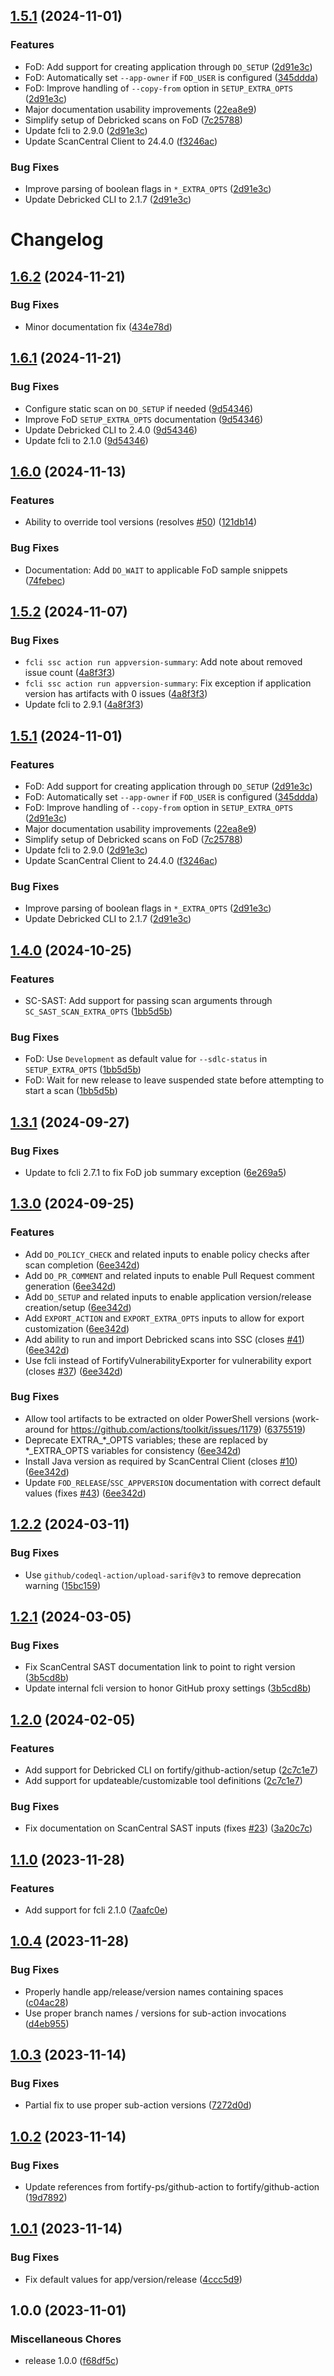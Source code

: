 ## [1.5.1](https://github.com/fortify/github-action/compare/v1.4.0...v1.5.1) (2024-11-01)


### Features

* FoD: Add support for creating application through `DO_SETUP` ([2d91e3c](https://github.com/fortify/github-action/commit/2d91e3c5c405391e5ee2cfe725a77b0ded38dcd0))
* FoD: Automatically set `--app-owner` if `FOD_USER` is configured ([345ddda](https://github.com/fortify/github-action/commit/345ddda04de863b34e9566df5ea088f5872eeef4))
* FoD: Improve handling of `--copy-from` option in `SETUP_EXTRA_OPTS` ([2d91e3c](https://github.com/fortify/github-action/commit/2d91e3c5c405391e5ee2cfe725a77b0ded38dcd0))
* Major documentation usability improvements ([22ea8e9](https://github.com/fortify/github-action/commit/22ea8e9ef9edb24e364d1dc66230649726ad450c))
* Simplify setup of Debricked scans on FoD ([7c25788](https://github.com/fortify/github-action/commit/7c25788b4c57582d2039d70a1ad9aeb228e34c6c))
* Update fcli to 2.9.0 ([2d91e3c](https://github.com/fortify/github-action/commit/2d91e3c5c405391e5ee2cfe725a77b0ded38dcd0))
* Update ScanCentral Client to 24.4.0 ([f3246ac](https://github.com/fortify/github-action/commit/f3246ac1d35a20a34df0a2d404479f1fabeae574))


### Bug Fixes

* Improve parsing of boolean flags in `*_EXTRA_OPTS` ([2d91e3c](https://github.com/fortify/github-action/commit/2d91e3c5c405391e5ee2cfe725a77b0ded38dcd0))
* Update Debricked CLI to 2.1.7 ([2d91e3c](https://github.com/fortify/github-action/commit/2d91e3c5c405391e5ee2cfe725a77b0ded38dcd0))

# Changelog

## [1.6.2](https://github.com/fortify/github-action/compare/v1.6.1...v1.6.2) (2024-11-21)


### Bug Fixes

* Minor documentation fix ([434e78d](https://github.com/fortify/github-action/commit/434e78d2dcd675cf2b62a929755beaf37732886b))

## [1.6.1](https://github.com/fortify/github-action/compare/v1.6.0...v1.6.1) (2024-11-21)


### Bug Fixes

* Configure static scan on `DO_SETUP` if needed ([9d54346](https://github.com/fortify/github-action/commit/9d543461f910f6408e354456d376e38cb219e1ab))
* Improve FoD `SETUP_EXTRA_OPTS` documentation ([9d54346](https://github.com/fortify/github-action/commit/9d543461f910f6408e354456d376e38cb219e1ab))
* Update Debricked CLI to 2.4.0 ([9d54346](https://github.com/fortify/github-action/commit/9d543461f910f6408e354456d376e38cb219e1ab))
* Update fcli to 2.1.0 ([9d54346](https://github.com/fortify/github-action/commit/9d543461f910f6408e354456d376e38cb219e1ab))

## [1.6.0](https://github.com/fortify/github-action/compare/v1.5.2...v1.6.0) (2024-11-13)


### Features

* Ability to override tool versions (resolves [#50](https://github.com/fortify/github-action/issues/50)) ([121db14](https://github.com/fortify/github-action/commit/121db14484d13d1b47f7e3e39a91d2f0c2830f40))


### Bug Fixes

* Documentation: Add `DO_WAIT` to applicable FoD sample snippets ([74febec](https://github.com/fortify/github-action/commit/74febec0828d596de142c879d9766d6cc9be69db))

## [1.5.2](https://github.com/fortify/github-action/compare/v1.5.1...v1.5.2) (2024-11-07)


### Bug Fixes

* `fcli ssc action run appversion-summary`: Add note about removed issue count ([4a8f3f3](https://github.com/fortify/github-action/commit/4a8f3f320f4fea2a2ea24d3d4018dbc8985026a0))
* `fcli ssc action run appversion-summary`: Fix exception if application version has artifacts with 0 issues ([4a8f3f3](https://github.com/fortify/github-action/commit/4a8f3f320f4fea2a2ea24d3d4018dbc8985026a0))
* Update fcli to 2.9.1 ([4a8f3f3](https://github.com/fortify/github-action/commit/4a8f3f320f4fea2a2ea24d3d4018dbc8985026a0))

## [1.5.1](https://github.com/fortify/github-action/compare/v1.4.0...v1.5.1) (2024-11-01)


### Features

* FoD: Add support for creating application through `DO_SETUP` ([2d91e3c](https://github.com/fortify/github-action/commit/2d91e3c5c405391e5ee2cfe725a77b0ded38dcd0))
* FoD: Automatically set `--app-owner` if `FOD_USER` is configured ([345ddda](https://github.com/fortify/github-action/commit/345ddda04de863b34e9566df5ea088f5872eeef4))
* FoD: Improve handling of `--copy-from` option in `SETUP_EXTRA_OPTS` ([2d91e3c](https://github.com/fortify/github-action/commit/2d91e3c5c405391e5ee2cfe725a77b0ded38dcd0))
* Major documentation usability improvements ([22ea8e9](https://github.com/fortify/github-action/commit/22ea8e9ef9edb24e364d1dc66230649726ad450c))
* Simplify setup of Debricked scans on FoD ([7c25788](https://github.com/fortify/github-action/commit/7c25788b4c57582d2039d70a1ad9aeb228e34c6c))
* Update fcli to 2.9.0 ([2d91e3c](https://github.com/fortify/github-action/commit/2d91e3c5c405391e5ee2cfe725a77b0ded38dcd0))
* Update ScanCentral Client to 24.4.0 ([f3246ac](https://github.com/fortify/github-action/commit/f3246ac1d35a20a34df0a2d404479f1fabeae574))


### Bug Fixes

* Improve parsing of boolean flags in `*_EXTRA_OPTS` ([2d91e3c](https://github.com/fortify/github-action/commit/2d91e3c5c405391e5ee2cfe725a77b0ded38dcd0))
* Update Debricked CLI to 2.1.7 ([2d91e3c](https://github.com/fortify/github-action/commit/2d91e3c5c405391e5ee2cfe725a77b0ded38dcd0))

## [1.4.0](https://github.com/fortify/github-action/compare/v1.3.1...v1.4.0) (2024-10-25)


### Features

* SC-SAST: Add support for passing scan arguments through `SC_SAST_SCAN_EXTRA_OPTS` ([1bb5d5b](https://github.com/fortify/github-action/commit/1bb5d5b6b23f8b432db8ff43a04ba58c8477ff51))


### Bug Fixes

* FoD: Use `Development` as default value for `--sdlc-status` in `SETUP_EXTRA_OPTS` ([1bb5d5b](https://github.com/fortify/github-action/commit/1bb5d5b6b23f8b432db8ff43a04ba58c8477ff51))
* FoD: Wait for new release to leave suspended state before attempting to start a scan ([1bb5d5b](https://github.com/fortify/github-action/commit/1bb5d5b6b23f8b432db8ff43a04ba58c8477ff51))

## [1.3.1](https://github.com/fortify/github-action/compare/v1.3.0...v1.3.1) (2024-09-27)


### Bug Fixes

* Update to fcli 2.7.1 to fix FoD job summary exception ([6e269a5](https://github.com/fortify/github-action/commit/6e269a5ff311a92d2fc4e83b6eb75c7863b8de69))

## [1.3.0](https://github.com/fortify/github-action/compare/v1.2.2...v1.3.0) (2024-09-25)


### Features

* Add `DO_POLICY_CHECK` and related inputs to enable policy checks after scan completion ([6ee342d](https://github.com/fortify/github-action/commit/6ee342da2f7ce5c98c8fa19b1fbeed461fbda260))
* Add `DO_PR_COMMENT` and related inputs to enable Pull Request comment generation ([6ee342d](https://github.com/fortify/github-action/commit/6ee342da2f7ce5c98c8fa19b1fbeed461fbda260))
* Add `DO_SETUP` and related inputs to enable application version/release creation/setup ([6ee342d](https://github.com/fortify/github-action/commit/6ee342da2f7ce5c98c8fa19b1fbeed461fbda260))
* Add `EXPORT_ACTION` and `EXPORT_EXTRA_OPTS` inputs to allow for export customization ([6ee342d](https://github.com/fortify/github-action/commit/6ee342da2f7ce5c98c8fa19b1fbeed461fbda260))
* Add ability to run and import Debricked scans into SSC (closes [#41](https://github.com/fortify/github-action/issues/41)) ([6ee342d](https://github.com/fortify/github-action/commit/6ee342da2f7ce5c98c8fa19b1fbeed461fbda260))
* Use fcli instead of FortifyVulnerabilityExporter for vulnerability export (closes [#37](https://github.com/fortify/github-action/issues/37)) ([6ee342d](https://github.com/fortify/github-action/commit/6ee342da2f7ce5c98c8fa19b1fbeed461fbda260))


### Bug Fixes

* Allow tool artifacts to be extracted on older PowerShell versions (work-around for https://github.com/actions/toolkit/issues/1179) ([6375519](https://github.com/fortify/github-action/commit/6375519eb64590a413c417f4860be2f0d558197f))
* Deprecate EXTRA_*_OPTS variables; these are replaced by *_EXTRA_OPTS variables for consistency ([6ee342d](https://github.com/fortify/github-action/commit/6ee342da2f7ce5c98c8fa19b1fbeed461fbda260))
* Install Java version as required by ScanCentral Client (closes [#10](https://github.com/fortify/github-action/issues/10)) ([6ee342d](https://github.com/fortify/github-action/commit/6ee342da2f7ce5c98c8fa19b1fbeed461fbda260))
* Update `FOD_RELEASE`/`SSC_APPVERSION` documentation with correct default values (fixes [#43](https://github.com/fortify/github-action/issues/43)) ([6ee342d](https://github.com/fortify/github-action/commit/6ee342da2f7ce5c98c8fa19b1fbeed461fbda260))

## [1.2.2](https://github.com/fortify/github-action/compare/v1.2.1...v1.2.2) (2024-03-11)


### Bug Fixes

* Use `github/codeql-action/upload-sarif@v3` to remove deprecation warning ([15bc159](https://github.com/fortify/github-action/commit/15bc159ac31679d18a88e6de1f1c2b4637236067))

## [1.2.1](https://github.com/fortify/github-action/compare/v1.2.0...v1.2.1) (2024-03-05)


### Bug Fixes

* Fix ScanCentral SAST documentation link to point to right version ([3b5cd8b](https://github.com/fortify/github-action/commit/3b5cd8bc279d25264d4afbc9a66f9b26144e68f9))
* Update internal fcli version to honor GitHub proxy settings ([3b5cd8b](https://github.com/fortify/github-action/commit/3b5cd8bc279d25264d4afbc9a66f9b26144e68f9))

## [1.2.0](https://github.com/fortify/github-action/compare/v1.1.0...v1.2.0) (2024-02-05)


### Features

* Add support for Debricked CLI on fortify/github-action/setup ([2c7c1e7](https://github.com/fortify/github-action/commit/2c7c1e703af0d7b0f56adf456bf8fa019a51f72a))
* Add support for updateable/customizable tool definitions ([2c7c1e7](https://github.com/fortify/github-action/commit/2c7c1e703af0d7b0f56adf456bf8fa019a51f72a))


### Bug Fixes

* Fix documentation on ScanCentral SAST inputs (fixes [#23](https://github.com/fortify/github-action/issues/23)) ([3a20c7c](https://github.com/fortify/github-action/commit/3a20c7c27810a16129a63b2d7b244072f673d73a))

## [1.1.0](https://github.com/fortify/github-action/compare/v1.0.4...v1.1.0) (2023-11-28)


### Features

* Add support for fcli 2.1.0 ([7aafc0e](https://github.com/fortify/github-action/commit/7aafc0e7f3ab68a3e2cc010a570981ac38afb5b8))

## [1.0.4](https://github.com/fortify/github-action/compare/v1.0.3...v1.0.4) (2023-11-28)


### Bug Fixes

* Properly handle app/release/version names containing spaces ([c04ac28](https://github.com/fortify/github-action/commit/c04ac28398685799fb76a7b02acbcb18af034231))
* Use proper branch names / versions for sub-action invocations ([d4eb955](https://github.com/fortify/github-action/commit/d4eb955478b251aa76d6c81a29d09db090387bde))

## [1.0.3](https://github.com/fortify/github-action/compare/v1.0.2...v1.0.3) (2023-11-14)


### Bug Fixes

* Partial fix to use proper sub-action versions ([7272d0d](https://github.com/fortify/github-action/commit/7272d0d5a7fa67ba3a2eed960818c40f1667e8ab))

## [1.0.2](https://github.com/fortify/github-action/compare/v1.0.1...v1.0.2) (2023-11-14)


### Bug Fixes

* Update references from fortify-ps/github-action to fortify/github-action ([19d7892](https://github.com/fortify/github-action/commit/19d7892bbbd3bc1c1a1e11ba8dbb1c632c4dcfcf))

## [1.0.1](https://github.com/fortify/github-action/compare/v1.0.0...v1.0.1) (2023-11-14)


### Bug Fixes

* Fix default values for app/version/release ([4ccc5d9](https://github.com/fortify/github-action/commit/4ccc5d9cf86ac7ca0cbf4329b4bf9368b3bb4199))

## 1.0.0 (2023-11-01)


### Miscellaneous Chores

* release 1.0.0 ([f68df5c](https://github.com/fortify/github-action/commit/f68df5c9649fc61016ecdab8ce30f351d9090aef))
